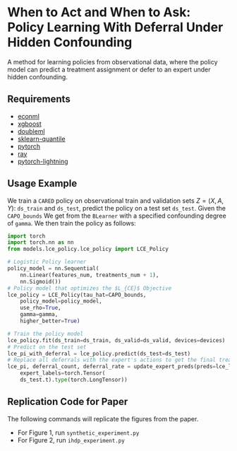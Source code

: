 # When to Act and When to Ask: Policy Learning With Deferral Under Hidden Confounding

A method for learning policies from observational data, where the
policy model can predict a treatment assignment or defer to an expert under hidden confounding.

[//]: # (Replication code for []&#40;&#41;. )

## Requirements

* [econml](https://github.com/microsoft/EconML)
* [xgboost](https://pypi.org/project/xgboost/)
* [doubleml](https://github.com/DoubleML/doubleml-for-py)
* [sklearn-quantile](https://pypi.org/project/sklearn-quantile/)
* [pytorch](https://pytorch.org/)
* [ray](https://pypi.org/project/ray/)
* [pytorch-lightning](https://www.pytorchlightning.ai/)

## Usage Example
We train a `CARED` policy on observational train and validation sets $Z=(X, A, Y)$: `ds_train` and `ds_test`, predict the policy on a test set `ds_test`.
Given the `CAPO_bounds` We get from the `BLearner` with a specified confounding degree of `gamma`. We then train the policy as follows: 
```Python
import torch
import torch.nn as nn
from models.lce_policy.lce_policy import LCE_Policy

# Logistic Policy learner
policy_model = nn.Sequential(
    nn.Linear(features_num, treatments_num + 1),
    nn.Sigmoid())
# Policy model that optimizes the $L_{CE}$ Objective
lce_policy = LCE_Policy(tau_hat=CAPO_bounds,
	policy_model=policy_model,
	use_rho=True,                              
	gamma=gamma,                                
	higher_better=True)

# Train the policy model
lce_policy.fit(ds_train=ds_train, ds_valid=ds_valid, devices=devices)
# Predict on the test set
lce_pi_with_deferral = lce_policy.predict(ds_test=ds_test)
# Replace all deferrals with the expert's actions to get the final treatment assignment
lce_pi, deferral_count, deferral_rate = update_expert_preds(preds=lce_logistic_pi,
	expert_labels=torch.Tensor(
	ds_test.t).type(torch.LongTensor))

```
## Replication Code for Paper

The following commands will replicate the figures from the []() paper.

* For Figure 1, run `synthetic_experiment.py`
* For Figure 2, run `ihdp_experiment.py`

